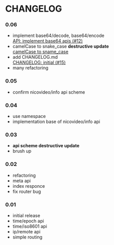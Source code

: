 CHANGELOG
==========

### 0.06
- implement base64/decode, base64/encode  
  [API: implement base64 apis (#12)](https://github.com/prezzemolo/pomodori/commit/7873160313b9a43911530be445e2166d1a6efb08)
- camelCase to snake_case **destructive update**  
  [camelCase to sname_case](https://github.com/prezzemolo/pomodori/commit/ec49a5c2e5b101445174d01f3ffd978b422739c0)
- add CHANGELOG.md  
  [CHANGELOG: initial (#15)](https://github.com/prezzemolo/pomodori/commit/244098ab208bfeb10a38f05f5a2c31010813d492)
- many refactoring

### 0.05
- confirm nicovideo/info api scheme

### 0.04
- use namespace
- implementation base of nicovideo/info api

### 0.03
- **api scheme destructive update**
- brush up

### 0.02
- refactoring
- meta api
- index responce
- fix router bug

### 0.01
- initial release
- time/epoch api
- time/iso8601 api
- ip/remote api
- simple routing